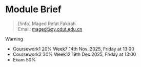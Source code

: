 # Module Brief

> [!info]
> Maged Refat Fakirah  
> Email: maged@zy.cdut.edu.cn

> [!warning]
> - Coursework1 20% Week7 14th Nov. 2025, Friday at 13:00
> - Coursework2 30% Week12 19th Dec.2025, Friday at 13:00
> - Exam 50%